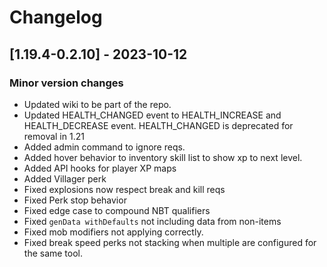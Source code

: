 # Changelog

## [1.19.4-0.2.10] - 2023-10-12
### Minor version changes
- Updated wiki to be part of the repo.
- Updated HEALTH_CHANGED event to HEALTH_INCREASE and HEALTH_DECREASE event.  HEALTH_CHANGED is deprecated for removal in 1.21
- Added admin command to ignore reqs.
- Added hover behavior to inventory skill list to show xp to next level.
- Added API hooks for player XP maps
- Added Villager perk
- Fixed explosions now respect break and kill reqs
- Fixed Perk stop behavior
- Fixed edge case to compound NBT qualifiers
- Fixed `genData withDefaults` not including data from non-items
- Fixed mob modifiers not applying correctly.
- Fixed break speed perks not stacking when multiple are configured for the same tool.